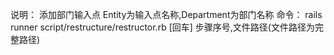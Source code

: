 说明：
添加部门输入点
Entity为输入点名称,Department为部门名称
命令：
rails runner script/restructure/restructor.rb [回车]
步骤序号,文件路径(文件路径为完整路径)

 
